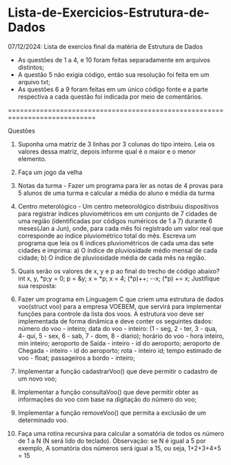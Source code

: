 # Lista-de-Exercicios-Estrutura-de-Dados
07/12/2024: Lista de exercíos final da matéria de Estrutura de Dados

- As questões de 1 a 4, e 10 foram feitas separadamente em arquivos distintos;
- A questão 5 não exigia código, então sua resolução foi feita em um arquivo txt;
- As questões 6 a 9 foram feitas em um único código fonte e a parte respectiva a cada questão foi indicada por meio de comentários.

============================================================================

Questões

1. Suponha uma matriz de 3 linhas por 3 colunas do tipo inteiro.
Leia os valores dessa matriz, depois informe qual é o maior e o menor elemento.

2. Faça um jogo da velha

3. Notas da turma - Fazer um programa para ler as notas de 4 provas para 5 alunos de uma turma e calcular a média do aluno e média da turma

4. Centro meterológico - Um centro meteorológico distribuiu dispositivos para registrar índices pluviométricos em um conjunto de 7 cidades de uma região (identificadas por códigos numéricos de 1 a 7) durante 6 meses(Jan a Jun), onde, para cada mês foi registrado um valor real que corresponde ao índice pluviométrico total do mês.
Escreva um programa que leia os 6 índices pluviométricos de cada uma das sete cidades e imprima:
a) O índice de pluviosidade médio mensal de cada cidade;
b) O índice de pluviosidade média de cada mês na região.

5. Quais serão os valores de x, y e p ao final do trecho de código abaixo?
int x, y, *p;y = 0;
p = &y;
x = *p;
x = 4;
(*p)++;
--x;
(*p) += x;
Justifique sua resposta:

6. Fazer um programa em Linguagem C que criem uma estrutura de dados voo(struct voo) para a empresa VOEBEM, que servirá para implementar funções para controle da lista
dos voos. A estrutura voo deve ser implementada de forma dinâmica e deve conter os seguintes dados:
 número do voo - inteiro;
 data do voo - inteiro: (1 - seg, 2 - ter, 3 - qua, 4- qui, 5 - sex, 6 - sab, 7 - dom, 8 - diario);
 horário do voo - hora inteiro, min inteiro;
 aeroporto de Saída - inteiro - id do aeroporto;
 aeroporto de Chegada - inteiro - id do aeroporto;
 rota - inteiro id;
 tempo estimado de voo - float;
 passageiros a bordo - inteiro;
 
7. Implementar a função cadastrarVoo() que deve permitir o cadastro de um novo voo;

8. Implementar a função consultaVoo() que deve permitir obter as informações do voo com base na digitação do número do voo;

9. Implementar a função removeVoo() que permita a exclusão de um determinado voo.

10. Faça uma rotina recursiva para calcular a somatória de todos os número de 1 a N (N será lido do teclado).
Observação: se N é igual a 5 por exemplo, A somatória dos números será igual a 15, ou seja, 1+2+3+4+5 = 15 
